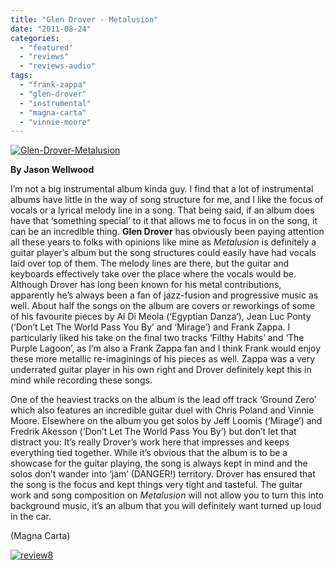 ```yaml
---
title: "Glen Drover - Metalusion"
date: "2011-08-24"
categories: 
  - "featured"
  - "reviews"
  - "reviews-audio"
tags: 
  - "frank-zappa"
  - "glen-drover"
  - "instrumental"
  - "magna-carta"
  - "vinnie-moore"
---
```


[![](http://www.hellbound.ca/wp-content/uploads/2011/08/Glen-Drover-Metalusion.jpg "Glen-Drover-Metalusion")](http://www.hellbound.ca/wp-content/uploads/2011/08/Glen-Drover-Metalusion.jpg)

**By Jason Wellwood**

I’m not a big instrumental album kinda guy. I find that a lot of instrumental albums have little in the way of song structure for me, and I like the focus of vocals or a lyrical melody line in a song. That being said, if an album does have that ‘something special’ to it that allows me to focus in on the song, it can be an incredible thing. **Glen Drover** has obviously been paying attention all these years to folks with opinions like mine as _Metalusion_ is definitely a guitar player’s album but the song structures could easily have had vocals laid over top of them. The melody lines are there, but the guitar and keyboards effectively take over the place where the vocals would be. Although Drover has long been known for his metal contributions, apparently he’s always been a fan of jazz-fusion and progressive music as well. About half the songs on the album are covers or reworkings of some of his favourite pieces by Al Di Meola (‘Egyptian Danza’), Jean Luc Ponty (‘Don’t Let The World Pass You By’ and ‘Mirage’) and Frank Zappa. I particularly liked his take on the final two tracks ‘Filthy Habits’ and ‘The Purple Lagoon’, as I’m also a Frank Zappa fan and I think Frank would enjoy these more metallic re-imaginings of his pieces as well. Zappa was a very underrated guitar player in his own right and Drover definitely kept this in mind while recording these songs.

One of the heaviest tracks on the album is the lead off track ‘Ground Zero’ which also features an incredible guitar duel with Chris Poland and Vinnie Moore. Elsewhere on the album you get solos by Jeff Loomis (‘Mirage’) and Fredrik Akesson (‘Don’t Let The World Pass You By’) but don’t let that distract you: It’s really Drover’s work here that impresses and keeps everything tied together. While it’s obvious that the album is to be a showcase for the guitar playing, the song is always kept in mind and the solos don’t wander into ‘jam’ (DANGER!) territory. Drover has ensured that the song is the focus and kept things very tight and tasteful. The guitar work and song composition on _Metalusion_ will not allow you to turn this into background music, it’s an album that you will definitely want turned up loud in the car.

(Magna Carta)

[![](http://www.hellbound.ca/wp-content/uploads/2009/07/review8.png "review8")](http://www.hellbound.ca/wp-content/uploads/2009/07/review8.png)
